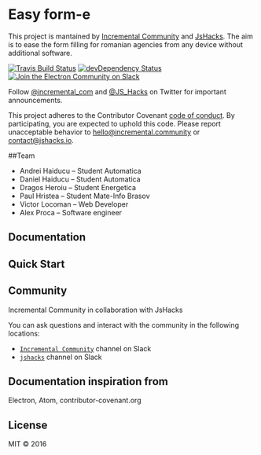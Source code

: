 # Easy form-e

This project is mantained by [Incremental Community](http://incremental.community) and [JsHacks](http://jshacks.io). The aim is to ease the form filling for romanian agencies from any device without additional software.

[![Travis Build Status](https://travis-ci.org/jshacks/boilerplate.svg?branch=master)](https://travis-ci.org/jshacks/boilerplate)
[![devDependency Status](https://david-dm.org/jshacks/boilerplate/dev-status.svg)](https://david-dm.org/jshacks/boilerplate?type=dev)
[![Join the Electron Community on Slack](http://159.203.166.178/badge.svg)](http://159.203.166.178)


Follow [@incremental_com](https://twitter.com/incremental_com) and [@JS_Hacks](https://twitter.com/js_hacks) on Twitter for important
announcements.

This project adheres to the Contributor Covenant [code of conduct](CODE_OF_CONDUCT.md).
By participating, you are expected to uphold this code. Please report unacceptable
behavior to hello@incremental.community or contact@jshacks.io.


##Team

* Andrei Haiducu – Student Automatica
* Daniel Haiducu – Student Automatica
* Dragos Heroiu – Student Energetica
* Paul Hristea – Student Mate-Info Brasov
* Victor Locoman – Web Developer
* Alex Proca – Software engineer


## Documentation


## Quick Start


## Community

Incremental Community in collaboration with JsHacks

You can ask questions and interact with the community in the following
locations:
- [`Incremental Community`](http://incremental.community/) channel on Slack
- [`jshacks`](http://159.203.166.178) channel on Slack


## Documentation inspiration from
Electron, Atom, contributor-covenant.org

## License

MIT © 2016
